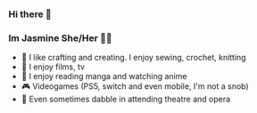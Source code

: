 ### Hi there 👋

<!--
**jamberries/jamberries** is a ✨ _special_ ✨ repository because its `README.md` (this file) appears on your GitHub profile.

Here are some ideas to get you started:

- 🔭 I’m currently working on ...
- 🌱 I’m currently learning ...
- 👯 I’m looking to collaborate on ...
- 🤔 I’m looking for help with ...
- 💬 Ask me about ...
- 📫 How to reach me: ...
- 😄 Pronouns: ...
- ⚡ Fun fact: ...
-->
### Im Jasmine She/Her :nail_care::cherry_blossom:

- :womans_clothes: I like crafting and creating. I enjoy sewing, crochet, knitting
- :movie_camera: I enjoy films, tv
- :notebook: I enjoy reading manga and watching anime
- :video_game: Videogames (PS5, switch and even mobile, I'm not a snob)
- :musical_score: Even sometimes dabble in attending theatre and opera
